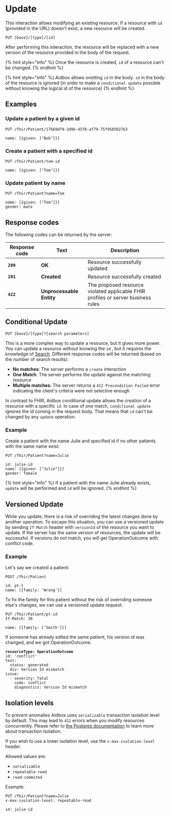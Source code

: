 # Update

This interaction allows modifying an existing resource. If a resource with `id` (provided in the URL) doesn't exist, a new resource will be created.

```http
PUT [base]/[type]/[id]
```

After performing this interaction, the resource will be replaced with a new version of the resource provided in the body of the request.

{% hint style="info" %}
Once the resource is created, `id` of a resource can't be changed.
{% endhint %}

{% hint style="info" %}
Aidbox allows omitting `id` in the body. `id` in the body of the resource is ignored (in order to make a `conditional update` possible without knowing the logical id of the resource)
{% endhint %}

## Examples

### Update a patient by a given id

```
PUT /fhir/Patient/17b69d79-3d9b-45f8-af79-75f958502763

name: [{given: ["Bob"]}]
```

### Create a patient with a specified id

```
PUT /fhir/Patient/tom-id

name: [{given: ["Tom"]}]
```

### Update patient by name

```
PUT /fhir/Patient?name=Tom

name: [{given: ["Tom"]}]
gender: male
```

## Response codes

The following codes can be returned by the server:

| Response code | Text                     | Description                                                                      |
| ------------- | ------------------------ | -------------------------------------------------------------------------------- |
| **`200`**     | **OK**                   | Resource successfully updated                                                    |
| **`201`**     | **Created**              | Resource successfully created                                                    |
| **`422`**     | **Unprocessable Entity** | The proposed resource violated applicable FHIR profiles or server business rules |

## Conditional Update

```
PUT [base]/[type]?[search parameters]
```

This is a more complex way to update a resource, but it gives more power. You can update a resource without knowing the `id` , but it requires the knowledge of [Search](broken-reference). Different response codes will be returned (based on the number of search results):

* **No matches**: The server performs a `create` interaction
* **One Match**: The server performs the update against the matching resource
* **Multiple matches**: The server returns a `412 Precondition Failed` error indicating the client's criteria were not selective enough

In contrast to FHIR, Aidbox conditional update allows the creation of a resource with a specific `id`. In case of one match, `conditional update` ignores the id coming in the request body. That means that `id` can't be changed by any `update` operation.

### Example

Create a patient with the name Julie and specified id if no other patients with the same name exist:

```
PUT /fhir/Patient?name=Julie

id: julie-id
name: [{given: ["Julie"]}]
gender: female
```

{% hint style="info" %}
If a patient with the name Julie already exists, `update` will be performed and `id` will be ignored.
{% endhint %}

## **Versioned Update**

While you update, there is a risk of overriding the latest changes done by another operation. To escape this situation, you can use a versioned update by sending `If-Match` header with `versionId` of the resource you want to update. If the server has the same version of resources, the update will be successful. If versions do not match, you will get OperationOutcome with conflict code.

### Example

Let's say we created a patient:

```
POST /fhir/Patient

id: pt-1
name: [{family: 'Wrong'}]
```

To fix the family for this patient without the risk of overriding someone else's changes, we can use a versioned update request:

```
PUT /fhir/Patient/pt-id
If-Match: 30

name: [{family: ['Smith']}]
```

If someone has already edited the same patient, his version id was changed, and we got OperationOutcome.

<pre><code><strong>resourceType: OperationOutcome
</strong>id: 'conflict'
text:
  status: generated
  div: Version Id mismatch
issue:
  - severity: fatal
    code: conflict
    diagnostics: Version Id mismatch
</code></pre>

## Isolation levels

To prevent anomalies Aidbox uses `serializable` transaction isolation level by default. This may lead to `412` errors when you modify resources concurrently. Please refer to [the Postgres documentation](https://www.postgresql.org/docs/15/transaction-iso.html) to learn more about transaction isolation.

If you wish to use a lower isolation level, use the `x-max-isolation-level` header.

Allowed values are:

* `serializable`
* `repeatable-read`
* `read-commited`

Example:

```
PUT /fhir/Patient?name=Julie
x-max-isolation-level: repeatable-read

id: julie-id
```
